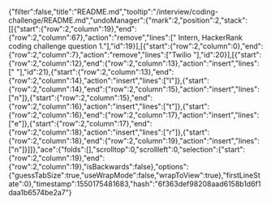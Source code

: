 {"filter":false,"title":"README.md","tooltip":"/interview/coding-challenge/README.md","undoManager":{"mark":2,"position":2,"stack":[[{"start":{"row":2,"column":19},"end":{"row":2,"column":67},"action":"remove","lines":[" Intern, HackerRank coding challenge question 1."],"id":19}],[{"start":{"row":2,"column":0},"end":{"row":2,"column":7},"action":"remove","lines":["Twilio "],"id":20}],[{"start":{"row":2,"column":12},"end":{"row":2,"column":13},"action":"insert","lines":[" "],"id":21},{"start":{"row":2,"column":13},"end":{"row":2,"column":14},"action":"insert","lines":["I"]},{"start":{"row":2,"column":14},"end":{"row":2,"column":15},"action":"insert","lines":["n"]},{"start":{"row":2,"column":15},"end":{"row":2,"column":16},"action":"insert","lines":["t"]},{"start":{"row":2,"column":16},"end":{"row":2,"column":17},"action":"insert","lines":["e"]},{"start":{"row":2,"column":17},"end":{"row":2,"column":18},"action":"insert","lines":["r"]},{"start":{"row":2,"column":18},"end":{"row":2,"column":19},"action":"insert","lines":["n"]}]]},"ace":{"folds":[],"scrolltop":0,"scrollleft":0,"selection":{"start":{"row":2,"column":19},"end":{"row":2,"column":19},"isBackwards":false},"options":{"guessTabSize":true,"useWrapMode":false,"wrapToView":true},"firstLineState":0},"timestamp":1550175481683,"hash":"6f363def98208aad6158b1d6f1daa1b6574be2a7"}